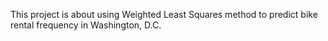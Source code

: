 This project is about using Weighted Least Squares method to predict bike rental frequency in Washington, D.C.

